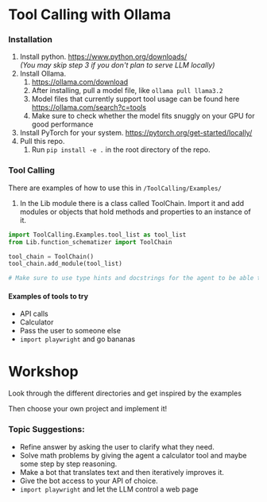 # Tool Calling with Ollama

### Installation
1. Install python. https://www.python.org/downloads/
   <br>_(You may skip step 3 if you don't plan to serve LLM locally)_
2. Install Ollama. 
   1. https://ollama.com/download 
   2. After installing, pull a model file, like `ollama pull llama3.2`
   3. Model files that currently support tool usage can be found here https://ollama.com/search?c=tools
   4. Make sure to check whether the model fits snuggly on your GPU for good performance
3. Install PyTorch for your system. https://pytorch.org/get-started/locally/
4. Pull this repo.
   1. Run `pip install -e .` in the root directory of the repo.

### Tool Calling
There are examples of how to use this in `/ToolCalling/Examples/`
1. In the Lib module there is a class called ToolChain. Import it and add modules or objects that hold methods and properties to an instance of it.

```python
import ToolCalling.Examples.tool_list as tool_list
from Lib.function_schematizer import ToolChain

tool_chain = ToolChain()
tool_chain.add_module(tool_list)

# Make sure to use type hints and docstrings for the agent to be able to understand them
```

#### Examples of tools to try
- API calls
- Calculator
- Pass the user to someone else
- `import playwright` and go bananas


# Workshop

Look through the different directories and get inspired by the examples

Then choose your own project and implement it!


### Topic Suggestions:

- Refine answer by asking the user to clarify what they need.
- Solve math problems by giving the agent a calculator tool and maybe some step by step reasoning.
- Make a bot that translates text and then iteratively improves it.
- Give the bot access to your API of choice.
- `import playwright` and let the LLM control a web page

